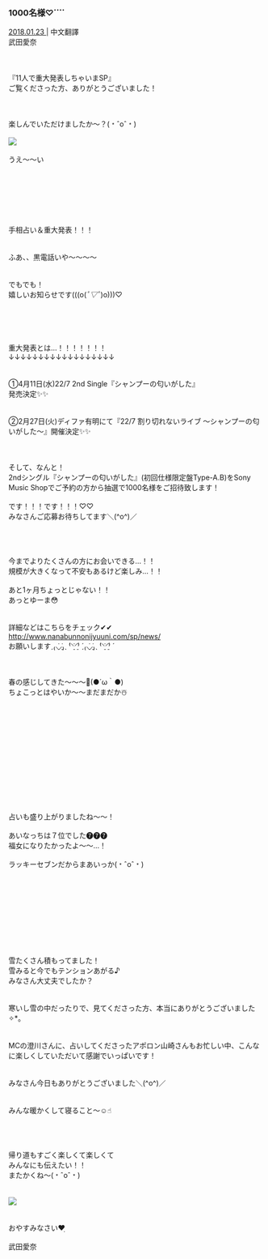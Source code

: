 ### 1000名様♡⃜︎
<a target="_blank" rel="noreferrer noopener" href="http://blog.nanabunnonijyuuni.com/s/n227/diary/detail/388?ima=1914&cd=blog">2018.01.23 </a>| 中文翻譯<a target="_blank" rel="noreferrer noopener" href=""></a><br>
武田愛奈<br><br><br><br>
『11人で重大発表しちゃいまSP』<br>
ご覧くださった方、ありがとうございました！<br><br><br><br>
楽しんでいただけましたか〜？(﹡ˆoˆ﹡)<br><br>
<img src="../../../../../Album/Backup/Blog/Aina/Jan2018/20180123_Blog_Aina_#1.jpg"><br><br>
うえ〜〜い<br><br><br><br><br><br><br><br>
手相占い＆重大発表！！！<br><br><br>
ふあ、、黒電話いや〜〜〜〜<br><br><br>
でもでも！<br>
嬉しいお知らせです(((o(*ﾟ▽ﾟ*)o)))♡<br><br><br><br><br><br>
重大発表とは…！！！！！！！<br>
↓↓↓↓↓↓↓↓↓↓↓↓↓↓↓↓↓↓<br><br><br>
①4月11日(水)22/7 2nd Single『シャンプーの匂いがした』<br>
発売決定✨✨<br><br><br>
②2月27日(火)ディファ有明にて『22/7 割り切れないライブ 〜シャンプーの匂いがした〜』開催決定✨✨<br><br><br><br>
そして、なんと！<br>
2ndシングル『シャンプーの匂いがした』(初回仕様限定盤Type-A.B)をSony Music Shopでご予約の方から抽選で1000名様をご招待致します！<br><br>
です！！！です！！！♡♡<br>
みなさんご応募お待ちしてます＼(^o^)／<br><br><br><br><br>
今までよりたくさんの方にお会いできる…！！<br>
規模が大きくなって不安もあるけど楽しみ…！！<br><br>
あと1ヶ月ちょっとじゃない！！<br>
あっとゆーま😳<br><br><br>
詳細などはこちらをチェック✔︎✔︎<br>
http://www.nanabunnonijyuuni.com/sp/news/<br>
お願いしますˏ₍⸜̠̇⸝̠̇₎ˎ ̀⁽⸌̠̇⸍̠̇⁾ ́ˏ₍⸜̠̇⸝̠̇₎ˎ ̀⁽⸌̠̇⸍̠̇⁾ ́<br><br><br><br>
春の感じしてきた〜〜〜🌸(●´ω｀●)<br>
ちょこっとはやいか〜〜まだまだか☃️<br><br><br><br><br><br><br><br><br><br><br><br><br><br>
占いも盛り上がりましたね〜〜！<br><br>
あいなっちは７位でした❼❼❼<br>
福女になりたかったよ〜〜…！<br><br>
ラッキーセブンだからまあいっか(﹡ˆoˆ﹡)<br><br><br><br><br><br><br><br><br><br><br>
雪たくさん積もってました！<br>
雪みると今でもテンションあがる♪<br>
みなさん大丈夫でしたか？<br><br><br>
寒いし雪の中だったりで、見てくださった方、本当にありがとうございました✧︎*。<br><br><br>
MCの澄川さんに、占いしてくださったアポロン山崎さんもお忙しい中、こんなに楽しくしていただいて感謝でいっぱいです！<br><br><br>
みなさん今日もありがとうございました＼(^o^)／<br><br><br>
みんな暖かくして寝ること〜☺️☝︎<br><br><br><br><br>
帰り道もすごく楽しくて楽しくて<br>
みんなにも伝えたい！！<br>
またかくね〜(﹡ˆoˆ﹡)<br><br><br>
<img src="../../../../../Album/Backup/Blog/Aina/Jan2018/20180123_Blog_Aina_#2.jpg"><br><br><br>
おやすみなさい❤ฺ︎<br><br>
武田愛奈